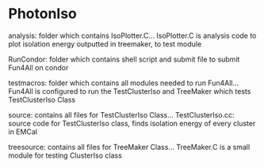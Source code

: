 # PhotonIso
analysis: folder which contains IsoPlotter.C...
  IsoPlotter.C is analysis code to plot isolation energy outputted in treemaker, to test module
  
RunCondor: folder which contains shell script and submit file to submit Fun4All on condor

testmacros: folder which contains all modules needed to run Fun4All...
  Fun4All is configured to run the TestClusterIso and TreeMaker which tests TestClusterIso Class

source: contains all files for TestClusterIso Class...
  TestClusterIso.cc: source code for TestClusterIso class, finds isolation energy of every cluster in EMCal
 
treesource: contains all files for TreeMaker Class...
  TreeMaker.C is a small module for testing ClusterIso class
